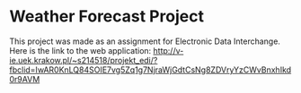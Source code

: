 # Weather Forecast Project

This project was made as an assignment for Electronic Data Interchange.
Here is the link to the web application: http://v-ie.uek.krakow.pl/~s214518/projekt_edi/?fbclid=IwAR0KnLQ84SOIE7vg5Zq1g7NjraWjGdtCsNg8ZDVryYzCWvBnxhIkd0r9AVM
